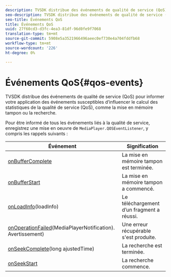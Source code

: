 ```yaml
---
description: TVSDK distribue des événements de qualité de service (QoS) pour informer votre application des événements susceptibles d’influencer le calcul des statistiques de la qualité de service (QoS), comme la mise en mémoire tampon ou la recherche.
seo-description: TVSDK distribue des événements de qualité de service (QoS) pour informer votre application des événements susceptibles d’influencer le calcul des statistiques de la qualité de service (QoS), comme la mise en mémoire tampon ou la recherche.
seo-title: Événements QoS
title: Événements QoS
uuid: 27f60cd3-d3fc-4ea3-81df-96d0fe9f7068
translation-type: tm+mt
source-git-commit: 5908e5a3521966496aeec0ef730e4a704fddfb68
workflow-type: tm+mt
source-wordcount: '226'
ht-degree: 0%

---
```



# Événements QoS{#qos-events}

TVSDK distribue des événements de qualité de service (QoS) pour informer votre application des événements susceptibles d’influencer le calcul des statistiques de la qualité de service (QoS), comme la mise en mémoire tampon ou la recherche.

Pour être informé de tous les événements liés à la qualité de service, enregistrez une mise en oeuvre de `MediaPlayer.QOSEventListener`, y compris les rappels suivants :

| Événement | Signification |
|---|---|
| [onBufferComplete](https://help.adobe.com/en_US/primetime/api/psdk/javadoc_1.4/com/adobe/mediacore/MediaPlayer.QOSEventListener.html#onBufferComplete()) | La mise en mémoire tampon est terminée. |
| [onBufferStart](https://help.adobe.com/en_US/primetime/api/psdk/javadoc_1.4/com/adobe/mediacore/MediaPlayer.QOSEventListener.html#onBufferStart()) | La mise en mémoire tampon a commencé. |
| [onLoadInfo](https://help.adobe.com/en_US/primetime/api/psdk/javadoc_1.4/com/adobe/mediacore/MediaPlayer.QOSEventListener.html#onLoadInfo(com.adobe.mediacore.qos.LoadInfo))(loadInfo) | Le téléchargement d’un fragment a réussi. |
| [onOperationFailed](https://help.adobe.com/en_US/primetime/api/psdk/javadoc_1.4/com/adobe/mediacore/MediaPlayer.QOSEventListener.html)(MediaPlayerNotification). [](https://help.adobe.com/en_US/primetime/api/psdk/javadoc_1.4/com/adobe/mediacore/MediaPlayerNotification.Warning.html) Avertissement) | Une erreur récupérable s&#39;est produite. |
| [onSeekComplete](https://help.adobe.com/en_US/primetime/api/psdk/javadoc_1.4/com/adobe/mediacore/MediaPlayer.QOSEventListener.html#onSeekComplete(long))(long ajustedTime) | La recherche est terminée. |
| [onSeekStart](https://help.adobe.com/en_US/primetime/api/psdk/javadoc_1.4/com/adobe/mediacore/MediaPlayer.QOSEventListener.html#onSeekStart()) | La recherche commence. |